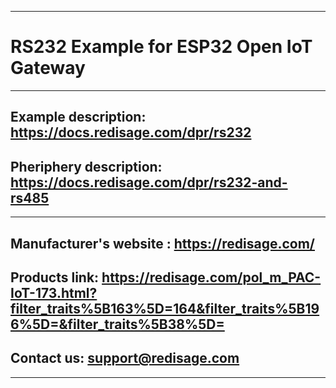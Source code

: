 ***
# RS232 Example for ESP32 Open IoT Gateway
***

## Example description: https://docs.redisage.com/dpr/rs232

## Pheriphery description: https://docs.redisage.com/dpr/rs232-and-rs485

***

## Manufacturer's website : https://redisage.com/

## Products link: https://redisage.com/pol_m_PAC-IoT-173.html?filter_traits%5B163%5D=164&filter_traits%5B196%5D=&filter_traits%5B38%5D=

## Contact us: support@redisage.com

***
